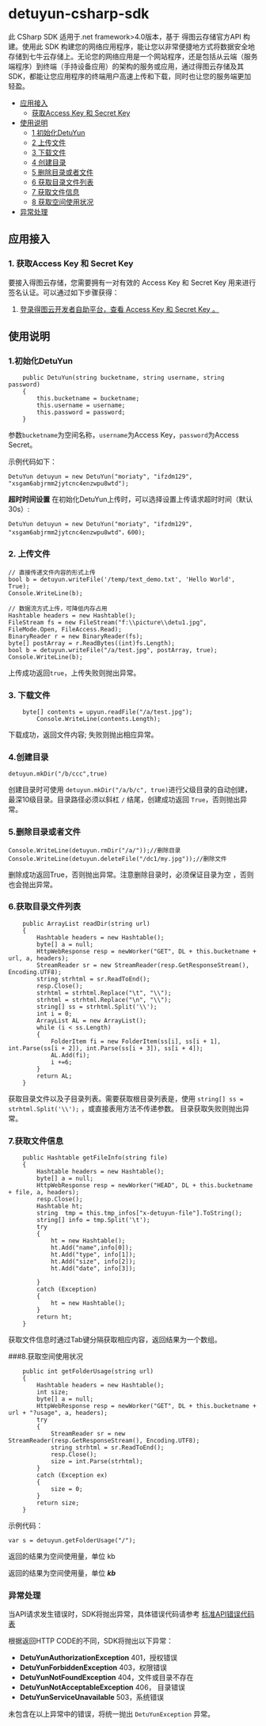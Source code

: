detuyun-csharp-sdk
==================


此 CSharp SDK 适用于.net framework>4.0版本，基于 得图云存储官方API 构建。使用此 SDK 构建您的网络应用程序，能让您以非常便捷地方式将数据安全地存储到七牛云存储上。无论您的网络应用是一个网站程序，还是包括从云端（服务端程序）到终端（手持设备应用）的架构的服务或应用，通过得图云存储及其 SDK，都能让您应用程序的终端用户高速上传和下载，同时也让您的服务端更加轻盈。

- [应用接入](#install)
	- [获取Access Key 和 Secret Key](#acc-appkey)
- [使用说明](#detuyun-api)
	- [1 初始化DetuYun](#detuyun-init)
	- [2 上传文件](#detuyun-upload)
	- [3 下载文件](#detuyun-down)
	- [4 创建目录](#detuyun-createdir)
	- [5 删除目录或者文件](#detuyun-deletedir)
	- [6 获取目录文件列表](#detuyun-getdir)
	- [7 获取文件信息](#detuyun-getfile)
	- [8 获取空间使用状况](#detuyun-getused)
- [异常处理](#detuyun-exception)



<a name="install"></a>
## 应用接入

<a name="acc-appkey"></a>

### 1. 获取Access Key 和 Secret Key

要接入得图云存储，您需要拥有一对有效的 Access Key 和 Secret Key 用来进行签名认证。可以通过如下步骤获得：

1. <a href="http://www.detuyun.com/user/accesskey" target="_blank">登录得图云开发者自助平台，查看 Access Key 和 Secret Key 。</a>

<a name=detuyun-api></a>
## 使用说明

<a name="detuyun-init"></a>
### 1.初始化DetuYun

       
        public DetuYun(string bucketname, string username, string password)
        {
            this.bucketname = bucketname;
            this.username = username;
            this.password = password;
        }


参数`bucketname`为空间名称，`username`为Access Key，`password`为Access Secret。

示例代码如下：

	DetuYun detuyun = new DetuYun("moriaty", "ifzdm129", "xsgam6abjrmm2jytcnc4enzwpu8wtd");

**超时时间设置**
在初始化DetuYun上传时，可以选择设置上传请求超时时间（默认30s）:
```
DetuYun detuyun = new DetuYun("moriaty", "ifzdm129", "xsgam6abjrmm2jytcnc4enzwpu8wtd"，600);
```

<a name="detuyun-upload"></a>
### 2. 上传文件
	// 直接传递文件内容的形式上传
	bool b = detuyun.writeFile('/temp/text_demo.txt', 'Hello World', True);
	Console.WriteLine(b);
	
	// 数据流方式上传，可降低内存占用
	Hashtable headers = new Hashtable();
	FileStream fs = new FileStream("f:\\picture\\detu1.jpg", FileMode.Open, FileAccess.Read);
	BinaryReader r = new BinaryReader(fs);
	byte[] postArray = r.ReadBytes((int)fs.Length);
	bool b = detuyun.writeFile("/a/test.jpg", postArray, true);
	Console.WriteLine(b);

上传成功返回`true`，上传失败则抛出异常。

<a name=detuyun-down></a>
### 3. 下载文件

      
        byte[] contents = upyun.readFile("/a/test.jpg");
			Console.WriteLine(contents.Length);

下载成功，返回文件内容; 失败则抛出相应异常。

<a name=detuyun-createdir></a>
### 4.创建目录

	detuyun.mkDir("/b/ccc",true)

创建目录时可使用 `detuyun.mkDir("/a/b/c", true)`进行父级目录的自动创建，最深10级目录。目录路径必须以斜杠 `/` 结尾，创建成功返回 `True`，否则抛出异常。

<a name=detuyun-deletedir></a>
### 5.删除目录或者文件
	Console.WriteLine(detuyun.rmDir("/a/"));//删除目录
	Console.WriteLine(detuyun.deleteFile("/dc1/my.jpg"));//删除文件

删除成功返回True，否则抛出异常。注意删除目录时，必须保证目录为空 ，否则也会抛出异常。

<a name=detuyun-getdir></a>
### 6.获取目录文件列表
        public ArrayList readDir(string url)
        {
            Hashtable headers = new Hashtable();
            byte[] a = null;
            HttpWebResponse resp = newWorker("GET", DL + this.bucketname + url, a, headers);
            StreamReader sr = new StreamReader(resp.GetResponseStream(), Encoding.UTF8);
            string strhtml = sr.ReadToEnd();
            resp.Close();
            strhtml = strhtml.Replace("\t", "\\");
            strhtml = strhtml.Replace("\n", "\\");
            string[] ss = strhtml.Split('\\');
            int i = 0;
            ArrayList AL = new ArrayList();
            while (i < ss.Length)
            {
                FolderItem fi = new FolderItem(ss[i], ss[i + 1], int.Parse(ss[i + 2]), int.Parse(ss[i + 3]), ss[i + 4]);
                AL.Add(fi);
                i +=6;
            }
            return AL;
        }

获取目录文件以及子目录列表。需要获取根目录列表是，使用 `string[] ss = strhtml.Split('\\');` ，或直接表用方法不传递参数。
目录获取失败则抛出异常。

<a name=detuyun-getfile></a>
### 7.获取文件信息
		public Hashtable getFileInfo(string file)
        {
            Hashtable headers = new Hashtable();
            byte[] a = null;
            HttpWebResponse resp = newWorker("HEAD", DL + this.bucketname + file, a, headers);
            resp.Close();
            Hashtable ht;
            string  tmp = this.tmp_infos["x-detuyun-file"].ToString();
            string[] info = tmp.Split('\t');
            try
            {
                ht = new Hashtable();
                ht.Add("name",info[0]);
                ht.Add("type", info[1]);
                ht.Add("size", info[2]);
                ht.Add("date", info[3]);
               
            }
            catch (Exception)
            {
                ht = new Hashtable();
            }
            return ht;
        }

获取文件信息时通过Tab键分隔获取相应内容，返回结果为一个数组。

<a name=detuyun-getused></a>
###8.获取空间使用状况

	    public int getFolderUsage(string url)
        {
            Hashtable headers = new Hashtable();
            int size;
            byte[] a = null;
            HttpWebResponse resp = newWorker("GET", DL + this.bucketname + url + "?usage", a, headers);
            try
            {
                StreamReader sr = new StreamReader(resp.GetResponseStream(), Encoding.UTF8);
                string strhtml = sr.ReadToEnd();
                resp.Close();
                size = int.Parse(strhtml);
            }
            catch (Exception ex)
            {
                size = 0;
            }
            return size;
        }

示例代码：

```
var s = detuyun.getFolderUsage("/");
```
返回的结果为空间使用量，单位 kb

返回的结果为空间使用量，单位 ***kb***

<a name=detuyun-exception></a>
### 异常处理
当API请求发生错误时，SDK将抛出异常，具体错误代码请参考 <a target="_blank"  href="http://www.detuyun.com/docs/page6.html">标准API错误代码表</a>

根据返回HTTP CODE的不同，SDK将抛出以下异常：

* **DetuYunAuthorizationException** 401，授权错误
* **DetuYunForbiddenException** 403，权限错误
* **DetuYunNotFoundException** 404，文件或目录不存在
* **DetuYunNotAcceptableException** 406， 目录错误
* **DetuYunServiceUnavailable** 503，系统错误

未包含在以上异常中的错误，将统一抛出 `DetuYunException` 异常。
